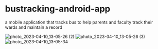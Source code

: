 # bustracking-android-app
a mobile application that tracks bus to help parents and faculty track their wards and maintain a record


![photo_2023-04-10_13-05-26 (2)](https://github.com/Hariharan200930/bustracking-android-app/assets/129237134/c500a8dd-4a6f-4b2e-a451-0646c02fb34b)
![photo_2023-04-10_13-05-26 (3)](https://github.com/Hariharan200930/bustracking-android-app/assets/129237134/705bcd42-fb09-491c-bc92-ba1f88dd2413)
![photo_2023-04-10_13-05-34](https://github.com/Hariharan200930/bustracking-android-app/assets/129237134/071047c3-a235-4dbc-b722-9c80df60bf4a)
